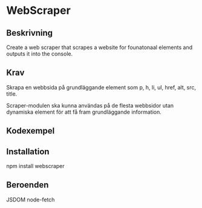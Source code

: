 # WebScraper

## Beskrivning
Create a web scraper that scrapes a website for founatonaal elements and outputs it into the console.

## Krav
Skrapa en webbsida på grundläggande element som p, h, li, ul, href, alt, src, title. 

Scraper-modulen ska kunna användas på de flesta webbsidor utan dynamiska element för att få fram grundläggande information.

## Kodexempel

## Installation
npm install webscraper

## Beroenden
JSDOM
node-fetch

